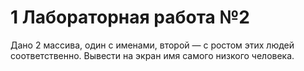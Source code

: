# 1 Лабораторная работа №2
Дано 2 массива, один с именами, второй — с ростом этих людей соответственно. Вывести на экран имя самого низкого человека.
